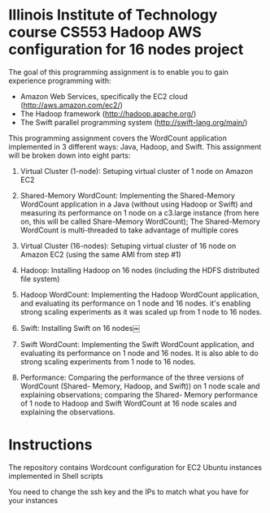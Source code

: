 # Illinois Institute of Technology course CS553 Hadoop AWS configuration for 16 nodes project

The goal of this programming assignment is to enable you to gain experience programming with:
- Amazon Web Services, specifically the EC2 cloud (http://aws.amazon.com/ec2/)
- The Hadoop framework (http://hadoop.apache.org/)
- The Swift parallel programming system (http://swift-lang.org/main/)

This programming assignment covers the WordCount application implemented in 3 different ways: Java, Hadoop, and Swift. This assignment will be broken down into eight parts:

1) Virtual Cluster (1-node): Setuping virtual cluster of 1 node on Amazon EC2

2) Shared-Memory WordCount: Implementing the Shared-Memory WordCount application in a Java (without using Hadoop or Swift) and measuring its performance on 1 node on a c3.large instance (from here on, this will be called Share-Memory WordCount); 
The Shared-Memory WordCount is multi-threaded to take advantage of multiple cores

3) Virtual Cluster (16-nodes): Setuping virtual cluster of 16 node on Amazon EC2 (using the same
AMI from step #1)

4) Hadoop: Installing Hadoop on 16 nodes (including the HDFS distributed file system)

5) Hadoop WordCount: Implementing the Hadoop WordCount application, and evaluating its
performance on 1 node and 16 nodes. it's enabling strong scaling experiments as it was scaled up
from 1 node to 16 nodes.

6) Swift: Installing Swift on 16 nodes￼

7) Swift WordCount: Implementing the Swift WordCount application, and evaluating its performance on 1 node and 16 nodes. It is also able to do strong scaling experiments from 1 node to 16 nodes.

8) Performance: Comparing the performance of the three versions of WordCount (Shared- Memory, Hadoop, and Swift)) on 1 node scale and explaining observations; comparing the Shared- Memory performance of 1 node to Hadoop and Swift WordCount at 16 node scales and explaining the observations.

# Instructions

The repository contains Wordcount configuration for EC2 Ubuntu instances implemented in Shell scripts

You need to change the ssh key and the IPs to match what you have for your instances
